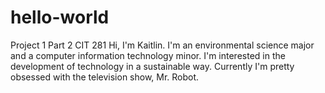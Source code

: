 # hello-world
Project 1 Part 2 CIT 281
Hi, I'm Kaitlin.  I'm an environmental science major and a computer information technology minor.  I'm interested in the development of technology in a sustainable way. Currently I'm pretty obsessed with the television show, Mr. Robot. 
